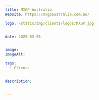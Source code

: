 ```yaml
---
title: MXGP Australia
Website: https://mxgpaustralia.com.au/

logo: /static/img/clients/logos/MXGP.jpg


date: 2025-03-05


image: 
imageAlt: 

tags:
  - Clients


description: 


---
```












